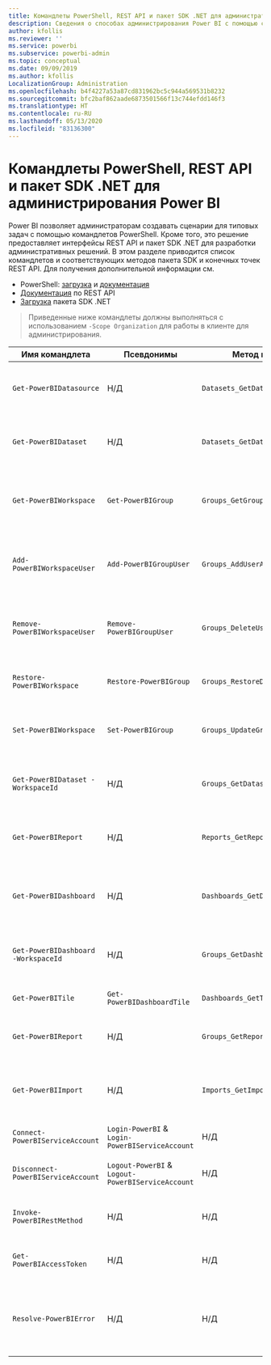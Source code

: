 ```yaml
---
title: Командлеты PowerShell, REST API и пакет SDK .NET для администраторов
description: Сведения о способах администрирования Power BI с помощью сценариев и API-интерфейсов программирования.
author: kfollis
ms.reviewer: ''
ms.service: powerbi
ms.subservice: powerbi-admin
ms.topic: conceptual
ms.date: 09/09/2019
ms.author: kfollis
LocalizationGroup: Administration
ms.openlocfilehash: b4f4227a53a87cd831962bc5c944a569531b8232
ms.sourcegitcommit: bfc2baf862aade6873501566f13c744efdd146f3
ms.translationtype: HT
ms.contentlocale: ru-RU
ms.lasthandoff: 05/13/2020
ms.locfileid: "83136300"
---
```

# <a name="powershell-cmdlets-rest-apis-and-net-sdk-for-power-bi-administration"></a>Командлеты PowerShell, REST API и пакет SDK .NET для администрирования Power BI
Power BI позволяет администраторам создавать сценарии для типовых задач с помощью командлетов PowerShell. Кроме того, это решение предоставляет интерфейсы REST API и пакет SDK .NET для разработки административных решений. В этом разделе приводится список командлетов и соответствующих методов пакета SDK и конечных точек REST API. Для получения дополнительной информации см.

- PowerShell: [загрузка](https://www.powershellgallery.com/packages/MicrosoftPowerBIMgmt/) и [документация](https://docs.microsoft.com/powershell/power-bi/overview?view=powerbi-ps)
- [Документация](https://docs.microsoft.com/rest/api/power-bi/admin) по REST API
- [Загрузка](https://www.nuget.org/packages/Microsoft.PowerBI.Api/) пакета SDK .NET

> Приведенные ниже командлеты должны выполняться с использованием `-Scope Organization` для работы в клиенте для администрирования.

| **Имя командлета** | **Псевдонимы** | **Метод пакета SDK** | **Конечная точка REST API** | **Description;** |
| --- | --- | --- | --- | --- |
| `Get-PowerBIDatasource` | Н/Д | `Datasets_GetDataSourcesAsAdmin` | /v1.0/myorg/admin/datasets/{datasetkey}/datasources | Получает источники данных для заданного набора данных. |
| `Get-PowerBIDataset` | Н/Д | `Datasets_GetDatasetsAsAdmin` | /v1.0/myorg/admin/datasets | Получает полный список наборов данных в клиенте Power BI. |
| `Get-PowerBIWorkspace` | `Get-PowerBIGroup` | `Groups_GetGroupsAsAdmin` | /v1.0/myorg/admin/groups | Получает полный список рабочих областей в клиенте Power BI. |
| `Add-PowerBIWorkspaceUser` | `Add-PowerBIGroupUser` | `Groups_AddUserAsAdmin` | /v1.0/myorg/admin/groups/{groupId}/users | Добавляет пользователя в качестве члена в заданную рабочую область. |
| `Remove-PowerBIWorkspaceUser` | `Remove-PowerBIGroupUser` | `Groups_DeleteUserAsAdmin` | /v1.0/myorg/admin/groups/{groupId}/users/{user} | Удаляет пользователя из списка членства в заданной рабочей области. |
| `Restore-PowerBIWorkspace` |`Restore-PowerBIGroup` | `Groups_RestoreDeletedGroupAsAdmin` | /v1.0/myorg/admin/groups/{groupId}/restore | Восстанавливает удаленную рабочую область. |
| `Set-PowerBIWorkspace` |`Set-PowerBIGroup` | `Groups_UpdateGroupAsAdmin` | /v1.0/myorg/admin/groups/{groupId} | Обновляет свойства заданной рабочей области. |
| `Get-PowerBIDataset -WorkspaceId` | Н/Д | `Groups_GetDatasetsAsAdmin` | /v1.0/myorg/admin/groups/{group\_id}/datasets | Получает наборы данных в заданной рабочей области. |
| `Get-PowerBIReport` | Н/Д | `Reports_GetReportsAsAdmin` | /v1.0/myorg/admin/reports | Получает полный список отчетов в клиенте Power BI. |
| `Get-PowerBIDashboard` | Н/Д | `Dashboards_GetDashboardsAsAdmin` | /v1.0/myorg/admin/dashboards | Получает полный список панелей мониторинга в клиенте Power BI. |
| `Get-PowerBIDashboard -WorkspaceId` | Н/Д | `Groups_GetDashboardsAsAdmin` | /v1.0/myorg/admin/groups/{group\_id}/dashboards | Получает панели мониторинга в заданной рабочей области. |
| `Get-PowerBITile` | `Get-PowerBIDashboardTile` | `Dashboards_GetTilesAsAdmin` | /v1.0/myorg/admin/dashboards/{dashboard\_id}/tiles | Получает плитки заданной панели мониторинга. |
| `Get-PowerBIReport` | Н/Д | `Groups_GetReportsAsAdmin` | /v1.0/myorg/admin/groups/{group\_id}/reports | Получает отчеты в заданной рабочей области. |
| `Get-PowerBIImport` | Н/Д | `Imports_GetImportsAsAdmin` | /v1.0/myorg/admin/imports | Получает полный список операций импорта в клиенте Power BI. |
| `Connect-PowerBIServiceAccount` | `Login-PowerBI` &  `Login-PowerBIServiceAccount` | Н/Д | Н/Д | Вход в Power BI и запуск сеанса. |
| `Disconnect-PowerBIServiceAccount` | `Logout-PowerBI` & `Logout-PowerBIServiceAccount` | Н/Д | Н/Д | Выход из Power BI и закрытие существующего сеанса. |
| `Invoke-PowerBIRestMethod`| Н/Д | Н/Д | Н/Д | Отправка произвольных вызовов REST API в Power BI. |
| `Get-PowerBIAccessToken`| Н/Д | Н/Д | Н/Д | Получение маркера доступа Power BI в сеансе. |
| `Resolve-PowerBIError`| Н/Д | Н/Д | Н/Д | Получение подробных сведений об ошибке для неудачных вызовов командлетов. |
